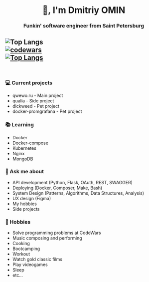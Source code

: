 <h1 align="center">👋, I'm Dmitriy OMIN</h1>
<h3 align="center">Funkin' software engineer from Saint Petersburg</h3>

![Top Langs](https://github-readme-stats.vercel.app/api/top-langs/?username=Superbia-Rustheart&hide=scss&theme=darcula)
<br/>
[![codewars](https://www.codewars.com/users/Superbia-Alius/badges/large)](https://www.codewars.com/users/Superbia-Alius)
<br/>
[![Top Langs](https://github-readme-stats.vercel.app/api?username=Superbia-Rustheart&theme=darcula&show_icons=true)](https://github.com/Superbia-Rustheart)
---

<br/>

### 💻 Current projects
- qwewo.ru - Main project
- qualia - Side project
- dickweed - Pet project
- docker-promgrafana - Pet project

### 📚 Learning
- Docker
- Docker-compose
- Kubernetes
- Nginx
- MongoDB

### 💬 Ask me about
- API development (Python, Flask, OAuth, REST, SWAGGER)
- Deploying (Docker, Composer, Make, Bash)
- System Design (Patterns, Algorithms, Data Structures, Analysis)
- UX design (Figma)
- My hobbies
- Side projects

### 📅 Hobbies
- Solve programming problems at CodeWars
- Music composing and performing
- Cooking
- Bootcamping
- Workout
- Watch gold classic films
- Play videogames
- Sleep
- etc...
